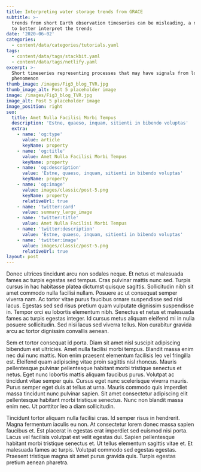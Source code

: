 ```yaml
---
title: Interpreting water storage trends from GRACE
subtitle: >-
  trends from short Earth observation timeseries can be misleading, a new metric
  to better interpret the trends
date: '2020-06-02'
categories:
  - content/data/categories/tutorials.yaml
tags:
  - content/data/tags/stackbit.yaml
  - content/data/tags/netlify.yaml
excerpt: >-
  Short timeseries representing processes that may have signals from long-period
  phenomenon
thumb_image: /images/Fig3_blog_TVR.jpg
thumb_image_alt: Post 5 placeholder image
image: /images/Fig3_blog_TVR.jpg
image_alt: Post 5 placeholder image
image_position: right
seo:
  title: Amet Nulla Facilisi Morbi Tempus
  description: 'Estne, quaeso, inquam, sitienti in bibendo voluptas'
  extra:
    - name: 'og:type'
      value: article
      keyName: property
    - name: 'og:title'
      value: Amet Nulla Facilisi Morbi Tempus
      keyName: property
    - name: 'og:description'
      value: 'Estne, quaeso, inquam, sitienti in bibendo voluptas'
      keyName: property
    - name: 'og:image'
      value: images/classic/post-5.png
      keyName: property
      relativeUrl: true
    - name: 'twitter:card'
      value: summary_large_image
    - name: 'twitter:title'
      value: Amet Nulla Facilisi Morbi Tempus
    - name: 'twitter:description'
      value: 'Estne, quaeso, inquam, sitienti in bibendo voluptas'
    - name: 'twitter:image'
      value: images/classic/post-5.png
      relativeUrl: true
layout: post
---
```


Donec ultrices tincidunt arcu non sodales neque. Et netus et malesuada fames ac turpis egestas sed tempus. Cras pulvinar mattis nunc sed. Turpis cursus in hac habitasse platea dictumst quisque sagittis. Sollicitudin nibh sit amet commodo nulla facilisi nullam. Posuere ac ut consequat semper viverra nam. Ac tortor vitae purus faucibus ornare suspendisse sed nisi lacus. Egestas sed sed risus pretium quam vulputate dignissim suspendisse in. Tempor orci eu lobortis elementum nibh. Senectus et netus et malesuada fames ac turpis egestas integer. Id cursus metus aliquam eleifend mi in nulla posuere sollicitudin. Sed nisi lacus sed viverra tellus. Non curabitur gravida arcu ac tortor dignissim convallis aenean.

Sem et tortor consequat id porta. Diam sit amet nisl suscipit adipiscing bibendum est ultricies. Amet nulla facilisi morbi tempus. Blandit massa enim nec dui nunc mattis. Non enim praesent elementum facilisis leo vel fringilla est. Eleifend quam adipiscing vitae proin sagittis nisl rhoncus. Mauris pellentesque pulvinar pellentesque habitant morbi tristique senectus et netus. Eget nunc lobortis mattis aliquam faucibus purus. Volutpat ac tincidunt vitae semper quis. Cursus eget nunc scelerisque viverra mauris. Purus semper eget duis at tellus at urna. Mauris commodo quis imperdiet massa tincidunt nunc pulvinar sapien. Sit amet consectetur adipiscing elit pellentesque habitant morbi tristique senectus. Nunc non blandit massa enim nec. Ut porttitor leo a diam sollicitudin.

Tincidunt tortor aliquam nulla facilisi cras. Id semper risus in hendrerit. Magna fermentum iaculis eu non. At consectetur lorem donec massa sapien faucibus et. Est placerat in egestas erat imperdiet sed euismod nisi porta. Lacus vel facilisis volutpat est velit egestas dui. Sapien pellentesque habitant morbi tristique senectus et. Ut tellus elementum sagittis vitae et. Et malesuada fames ac turpis. Volutpat commodo sed egestas egestas. Praesent tristique magna sit amet purus gravida quis. Turpis egestas pretium aenean pharetra.
